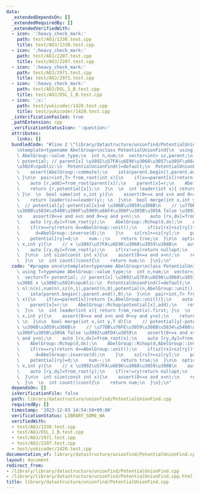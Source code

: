 ```yaml
---
data:
  _extendedDependsOn: []
  _extendedRequiredBy: []
  _extendedVerifiedWith:
  - icon: ':heavy_check_mark:'
    path: test/AOJ/1330.test.cpp
    title: test/AOJ/1330.test.cpp
  - icon: ':heavy_check_mark:'
    path: test/AOJ/2207.test.cpp
    title: test/AOJ/2207.test.cpp
  - icon: ':heavy_check_mark:'
    path: test/AOJ/2971.test.cpp
    title: test/AOJ/2971.test.cpp
  - icon: ':heavy_check_mark:'
    path: test/AOJ/DSL_1_B.test.cpp
    title: test/AOJ/DSL_1_B.test.cpp
  - icon: ':x:'
    path: test/yukicoder/1420.test.cpp
    title: test/yukicoder/1420.test.cpp
  _isVerificationFailed: true
  _pathExtension: cpp
  _verificationStatusIcon: ':question:'
  attributes:
    links: []
  bundledCode: "#line 2 \"library/datastructure/unionfind/PotentialUnionFind.cpp\"\
    \ntemplate<typename AbelGroup>\nclass PotentialUnionFind{\n  using T=typename\
    \ AbelGroup::value_type;\n  int n,num;\n  vector<int> sz,parent;\n  vector<T>\
    \ potential; // parent[x] \u3092\u57FA\u6E96\u3068\u3057\u305F\u6642\u306E x \u306E\
    \u5024\npublic:\n  PotentialUnionFind()=default;\n  PotentialUnionFind(int n):n(n),num(n),sz(n,1),parent(n,0),potential(n,AbelGroup::unit()){\n\
    \    assert(AbelGroup::commute);\n    iota(parent.begin(),parent.end(),0);\n \
    \ }\n\n  pair<int,T> from_root(int x){\n    if(x==parent[x])return {x,AbelGroup::unit()};\n\
    \    auto [r,add]=from_root(parent[x]);\n    parent[x]=r;\n    AbelGroup::Rchop(potential[x],add);\n\
    \    return {r,potential[x]};\n  }\n  \n  int leader(int x){ return from_root(x).first;\
    \ }\n  \n  bool same(int x,int y){\n    assert(0<=x and x<n and 0<=y and y<n);\n\
    \    return leader(x)==leader(y); \n  }\n\n  bool merge(int x,int y,T d){\n  \
    \  // potential[y]-potential[x]=d \u306B\u3059\u308B\n    // \u77DB\u76FE\u3059\
    \u308B\u5834\u5408\u306F\u5909\u66F4\u306F\u305B\u305A false \u3092\u8FD4\u3059\
    \n    assert(0<=x and x<n and 0<=y and y<n);\n    auto [rx,dx]=from_root(x);\n\
    \    auto [ry,dy]=from_root(y);\n    AbelGroup::Rchop(d,dx);\n    AbelGroup::Rchop(d,AbelGroup::inverse(dy));\n\
    \    if(rx==ry)return d==AbelGroup::unit();\n    if(sz[rx]<sz[ry]){\n      swap(rx,ry);\n\
    \      d=AbelGroup::inverse(d);\n    }\n    sz[rx]+=sz[ry];\n    parent[ry]=rx;\n\
    \    potential[ry]=d;\n    num--;\n    return true;\n  }\n\n  optional<T> diff(int\
    \ x,int y){\n    // x \u3092\u57FA\u6E96\u3068\u3059\u308B\n    auto [rx,dx]=from_root(x);\n\
    \    auto [ry,dy]=from_root(y);\n    if(rx!=ry)return nullopt;\n    return AbelGroup::op(dy,AbelGroup::inverse(dx));\n\
    \  }\n\n  int size(const int x){\n    assert(0<=x and x<n);\n    return sz[leader(x)];\n\
    \  }\n  \n  int count()const{\n    return num;\n  }\n};\n"
  code: "#pragma once\ntemplate<typename AbelGroup>\nclass PotentialUnionFind{\n \
    \ using T=typename AbelGroup::value_type;\n  int n,num;\n  vector<int> sz,parent;\n\
    \  vector<T> potential; // parent[x] \u3092\u57FA\u6E96\u3068\u3057\u305F\u6642\
    \u306E x \u306E\u5024\npublic:\n  PotentialUnionFind()=default;\n  PotentialUnionFind(int\
    \ n):n(n),num(n),sz(n,1),parent(n,0),potential(n,AbelGroup::unit()){\n    assert(AbelGroup::commute);\n\
    \    iota(parent.begin(),parent.end(),0);\n  }\n\n  pair<int,T> from_root(int\
    \ x){\n    if(x==parent[x])return {x,AbelGroup::unit()};\n    auto [r,add]=from_root(parent[x]);\n\
    \    parent[x]=r;\n    AbelGroup::Rchop(potential[x],add);\n    return {r,potential[x]};\n\
    \  }\n  \n  int leader(int x){ return from_root(x).first; }\n  \n  bool same(int\
    \ x,int y){\n    assert(0<=x and x<n and 0<=y and y<n);\n    return leader(x)==leader(y);\
    \ \n  }\n\n  bool merge(int x,int y,T d){\n    // potential[y]-potential[x]=d\
    \ \u306B\u3059\u308B\n    // \u77DB\u76FE\u3059\u308B\u5834\u5408\u306F\u5909\u66F4\
    \u306F\u305B\u305A false \u3092\u8FD4\u3059\n    assert(0<=x and x<n and 0<=y\
    \ and y<n);\n    auto [rx,dx]=from_root(x);\n    auto [ry,dy]=from_root(y);\n\
    \    AbelGroup::Rchop(d,dx);\n    AbelGroup::Rchop(d,AbelGroup::inverse(dy));\n\
    \    if(rx==ry)return d==AbelGroup::unit();\n    if(sz[rx]<sz[ry]){\n      swap(rx,ry);\n\
    \      d=AbelGroup::inverse(d);\n    }\n    sz[rx]+=sz[ry];\n    parent[ry]=rx;\n\
    \    potential[ry]=d;\n    num--;\n    return true;\n  }\n\n  optional<T> diff(int\
    \ x,int y){\n    // x \u3092\u57FA\u6E96\u3068\u3059\u308B\n    auto [rx,dx]=from_root(x);\n\
    \    auto [ry,dy]=from_root(y);\n    if(rx!=ry)return nullopt;\n    return AbelGroup::op(dy,AbelGroup::inverse(dx));\n\
    \  }\n\n  int size(const int x){\n    assert(0<=x and x<n);\n    return sz[leader(x)];\n\
    \  }\n  \n  int count()const{\n    return num;\n  }\n};\n"
  dependsOn: []
  isVerificationFile: false
  path: library/datastructure/unionfind/PotentialUnionFind.cpp
  requiredBy: []
  timestamp: '2023-12-03 14:54:50+09:00'
  verificationStatus: LIBRARY_SOME_WA
  verifiedWith:
  - test/AOJ/1330.test.cpp
  - test/AOJ/DSL_1_B.test.cpp
  - test/AOJ/2971.test.cpp
  - test/AOJ/2207.test.cpp
  - test/yukicoder/1420.test.cpp
documentation_of: library/datastructure/unionfind/PotentialUnionFind.cpp
layout: document
redirect_from:
- /library/library/datastructure/unionfind/PotentialUnionFind.cpp
- /library/library/datastructure/unionfind/PotentialUnionFind.cpp.html
title: library/datastructure/unionfind/PotentialUnionFind.cpp
---
```

